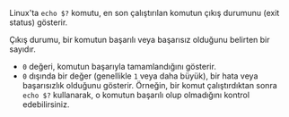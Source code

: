 Linux'ta `echo $?` komutu, en son çalıştırılan komutun çıkış durumunu (exit status) gösterir.

Çıkış durumu, bir komutun başarılı veya başarısız olduğunu belirten bir sayıdır.
* `0` değeri, komutun başarıyla tamamlandığını gösterir.
* `0` dışında bir değer (genellikle `1` veya daha büyük), bir hata veya başarısızlık olduğunu gösterir.
Örneğin, bir komut çalıştırdıktan sonra `echo $?` kullanarak, o komutun başarılı olup olmadığını kontrol edebilirsiniz.
